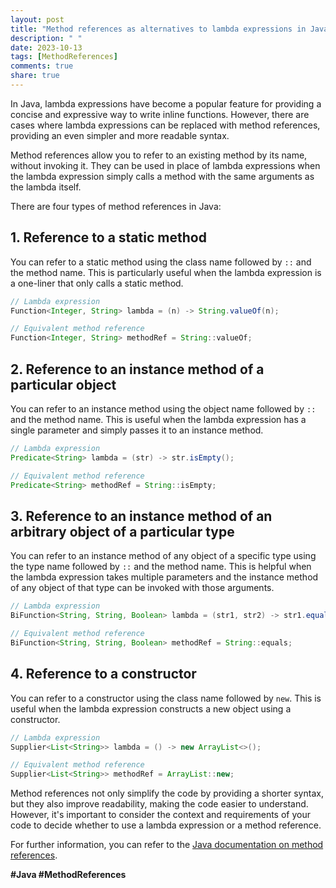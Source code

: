 ```yaml
---
layout: post
title: "Method references as alternatives to lambda expressions in Java"
description: " "
date: 2023-10-13
tags: [MethodReferences]
comments: true
share: true
---
```


In Java, lambda expressions have become a popular feature for providing a concise and expressive way to write inline functions. However, there are cases where lambda expressions can be replaced with method references, providing an even simpler and more readable syntax.

Method references allow you to refer to an existing method by its name, without invoking it. They can be used in place of lambda expressions when the lambda expression simply calls a method with the same arguments as the lambda itself.

There are four types of method references in Java:

## 1. Reference to a static method

You can refer to a static method using the class name followed by `::` and the method name. This is particularly useful when the lambda expression is a one-liner that only calls a static method.

```java
// Lambda expression
Function<Integer, String> lambda = (n) -> String.valueOf(n);

// Equivalent method reference
Function<Integer, String> methodRef = String::valueOf;
```

## 2. Reference to an instance method of a particular object

You can refer to an instance method using the object name followed by `::` and the method name. This is useful when the lambda expression has a single parameter and simply passes it to an instance method.

```java
// Lambda expression
Predicate<String> lambda = (str) -> str.isEmpty();

// Equivalent method reference
Predicate<String> methodRef = String::isEmpty;
```

## 3. Reference to an instance method of an arbitrary object of a particular type

You can refer to an instance method of any object of a specific type using the type name followed by `::` and the method name. This is helpful when the lambda expression takes multiple parameters and the instance method of any object of that type can be invoked with those arguments.

```java
// Lambda expression
BiFunction<String, String, Boolean> lambda = (str1, str2) -> str1.equals(str2);

// Equivalent method reference
BiFunction<String, String, Boolean> methodRef = String::equals;
```

## 4. Reference to a constructor

You can refer to a constructor using the class name followed by `new`. This is useful when the lambda expression constructs a new object using a constructor.

```java
// Lambda expression
Supplier<List<String>> lambda = () -> new ArrayList<>();

// Equivalent method reference
Supplier<List<String>> methodRef = ArrayList::new;
```

Method references not only simplify the code by providing a shorter syntax, but they also improve readability, making the code easier to understand. However, it's important to consider the context and requirements of your code to decide whether to use a lambda expression or a method reference.

For further information, you can refer to the [Java documentation on method references](https://docs.oracle.com/javase/tutorial/java/javaOO/methodreferences.html).

**#Java #MethodReferences**